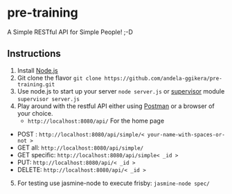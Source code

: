 # pre-training
A Simple RESTful API for Simple People! ;-D

## Instructions

1. Install [Node.js](https://nodejs.org/en/download/)
2. Git clone the flavor
``` git clone https://github.com/andela-ggikera/pre-training.git ```
3. Use node.js to start up your server
``` node server.js ``` or [supervisor](https://www.npmjs.com/package/supervisor) module ``` supervisor server.js ```
4. Play around with the restful API either using [Postman](https://chrome.google.com/webstore/search/postman) or a browser of your choice.
 	* ``` http://localhost:8080/api/ ``` For the home page
  * POST : ``` http://localhost:8080/api/simple/< your-name-with-spaces-or-not > ```
  * GET all: ``` http://localhost:8080/api/simple/ ```
  * GET specific: ``` http://localhost:8080/api/simple< _id > ```
  * PUT: ``` http://localhost:8080/api/< _id > ```
  * DELETE: ``` http://localhost:8080/api/< _id > ```

5. For testing use jasmine-node to execute frisby: ``` jasmine-node spec/ ```
